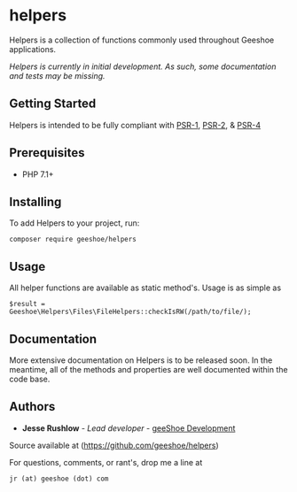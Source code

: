 # helpers
Helpers is a collection of functions commonly used throughout Geeshoe applications.

_Helpers is currently in initial development. As such, some documentation and tests
may be missing._

## Getting Started

Helpers is intended to be fully compliant with 
[PSR-1](https://www.php-fig.org/psr/psr-1/),
[PSR-2](https://www.php-fig.org/psr/psr-2/),
 & [PSR-4](https://www.php-fig.org/psr/psr-4/)

## Prerequisites

* PHP 7.1+

## Installing

To add Helpers to your project, run:

```
composer require geeshoe/helpers
```

## Usage

All helper functions are available as static method's. Usage is as simple as
```
$result = Geeshoe\Helpers\Files\FileHelpers::checkIsRW(/path/to/file/);
``` 

## Documentation

More extensive documentation on Helpers is to be released soon. In the
meantime, all of the methods and properties are well documented within the
code base.

## Authors

* **Jesse Rushlow** - *Lead developer* - [geeShoe Development](http://geeshoe.com)

Source available at (https://github.com/geeshoe/helpers)

For questions, comments, or rant's, drop me a line at 
```
jr (at) geeshoe (dot) com
```